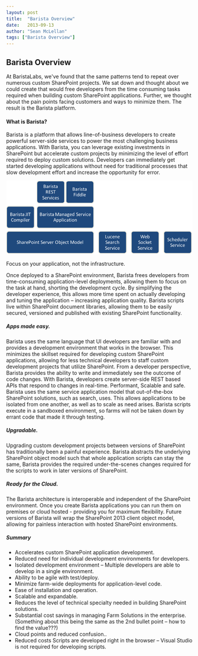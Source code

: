 ```yaml
---
layout: post
title:  "Barista Overview"
date:   2013-09-13
author: "Sean McLellan"
tags: ["Barista Overview"]
---
```


## Barista Overview
At BaristaLabs, we've found that the same patterns tend to repeat over numerous custom SharePoint projects.  We sat down and thought about we could create that would free developers from the time consuming tasks required when building custom SharePoint applications. Further, we thought about the pain points facing customers and ways to minimize them.
The result is the Barista platform.

#### What is Barista?

Barista is a platform that allows line-of-business developers to create powerful server-side services to power the most challenging business applications. With Barista, you can leverage existing investments in SharePoint but accelerate custom projects by minimizing the level of effort required to deploy custom solutions. Developers can immediately get started developing applications without need for traditional processes that slow development effort and increase the opportunity for error.

![alt text](/img/barista-overview.png "Barista Overview")

Focus on your application, not the infrastructure.

Once deployed to a SharePoint environment, Barista frees developers from time-consuming application-level deployments, allowing them to focus on the task at hand, shorting the development cycle.  By simplifying the developer experience, this allows more time spent on actually developing and tuning the application – increasing application quality. Barista scripts live within SharePoint document libraries, allowing them to be easily secured, versioned and published with existing SharePoint functionality.

##### Apps made easy.

Barista uses the same language that UI developers are familiar with and provides a development environment that works in the browser. This minimizes the skillset required for developing custom SharePoint applications, allowing for less technical developers to staff custom development projects that utilize SharePoint. From a developer perspective, Barista provides the ability to write and immediately see the outcome of code changes. With Barista, developers create server-side REST based APIs that respond to changes in real-time.
Performant, Scalable and safe.
Barista uses the same service application model that out-of-the-box SharePoint solutions, such as search, uses. This allows applications to be isolated from one another, as well as to scale as need arises. Barista scripts execute in a sandboxed environment, so farms will not be taken down by errant code that made it through testing. 

##### Upgradable.
Upgrading custom development projects between versions of SharePoint has traditionally been a painful experience. Barista abstracts the underlying SharePoint object model such that whole application scripts can stay the same, Barista provides the required under-the-scenes changes required for the scripts to work in later versions of SharePoint.

##### Ready for the Cloud.
The Barista architecture is interoperable and independent of the SharePoint environment. Once you create Barista applications you can run them on premises or cloud hosted - providing you for maximum flexibility.
Future versions of Barista will wrap the SharePoint 2013 client object model, allowing for painless interaction with hosted SharePoint environments.

##### Summary
* Accelerates custom SharePoint application development.
* Reduced need for individual development environments for developers.
* Isolated development environment – Multiple developers are able to develop in a single environment.
* Ability to be agile with test/deploy.
* Minimize farm-wide deployments for application-level code.
* Ease of installation and operation.
* Scalable and expandable.
* Reduces the level of technical specialty needed in building SharePoint solutions. 
* Substantial cost savings in managing Farm Solutions in the enterprise. (Something about this being the same as the 2nd bullet point – how to find the value???)
* Cloud points and reduced confusion..
* Reduced costs Scripts are developed right in the browser – Visual Studio is not required for developing scripts.
